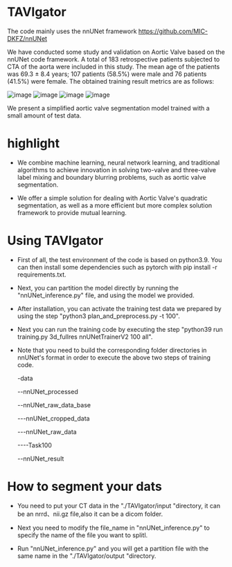 
# TAVIgator
The code mainly uses the nnUNet framework
https://github.com/MIC-DKFZ/nnUNet

We have conducted some study and validation on Aortic Valve based on the nnUNet code framework.
A total of 183 retrospective patients subjected to CTA of the aorta were included in this study. The mean age of the patients was 69.3 ± 8.4 years; 107 patients (58.5%) were male and 76 patients (41.5%) were female.
The obtained training result metrics are as follows:

![image](https://github.com/Saint-Twmx/TAVIgator/assets/165255758/94b9a363-b215-44c6-93f1-49ec0ff6352e)
![image](https://github.com/Saint-Twmx/TAVIgator/assets/165255758/7c8ea41a-d610-473b-b54a-44ed5c425412)
![image](https://github.com/Saint-Twmx/TAVIgator/assets/165255758/823cdccb-f569-40e8-b8a5-2431ee9e76f7)
![image](https://github.com/Saint-Twmx/TAVIgator/assets/165255758/3ce2fed8-27a2-47b1-b511-1cb2b720a44e)





We present a simplified aortic valve segmentation model trained with a small amount of test data.

# highlight


- We combine machine learning, neural network learning, and traditional algorithms to achieve innovation in solving two-valve and three-valve label mixing and boundary blurring problems, such as aortic valve segmentation.

- We offer a simple solution for dealing with Aortic Valve's quadratic segmentation, as well as a more efficient but more complex solution framework to provide mutual learning.


# Using TAVIgator

- First of all, the test environment of the code is based on python3.9.  You can then install some dependencies such as pytorch with pip install -r requirements.txt. 

- Next, you can partition the model directly by running the "nnUNet_inference.py" file, and using the model we provided.

- After installation, you can activate the training test data we prepared by using the step "python3 plan_and_preprocess.py -t 100". 

- Next you can run the training code by executing the step "python39 run training.py 3d_fullres nnUNetTrainerV2 100 all".

- Note that you need to build the corresponding folder directories in nnUNet's format in order to execute the above two steps of training code.
  
    -data
  
    --nnUNet_processed
  
    --nnUNet_raw_data_base
  
    ---nnUNet_cropped_data
  
    ---nnUNet_raw_data
  
    ----Task100
  
    --nnUNet_result
  

# How to segment your dats

- You need to put your CT data in the "./TAVIgator/input "directory, it can be an nrrd、nii.gz file,also it can be a dicom folder.

- Next you need to modify the file_name in "nnUNet_inference.py" to specify the name of the file you want to splitl.

- Run "nnUNet_inference.py" and you will get a partition file with the same name in the "./TAVIgator/output "directory.
